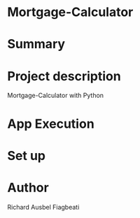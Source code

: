 # Mortgage-Calculator
# Summary 
# Project description
Mortgage-Calculator with Python
# App Execution 
# Set up
# Author 
Richard Ausbel Fiagbeati
